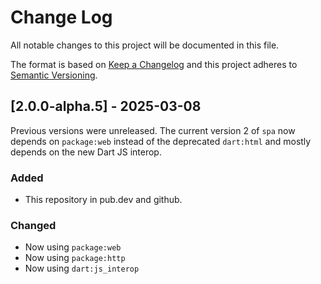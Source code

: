 # Change Log
All notable changes to this project will be documented in this file.

The format is based on [Keep a Changelog](http://keepachangelog.com/)
and this project adheres to [Semantic Versioning](http://semver.org/).

## [2.0.0-alpha.5] - 2025-03-08

Previous versions were unreleased. The current version 2 of `spa` now depends
on `package:web` instead of the deprecated `dart:html` and mostly depends on
the new Dart JS interop.

### Added

- This repository in pub.dev and github.

### Changed

- Now using `package:web`
- Now using `package:http`
- Now using `dart:js_interop`